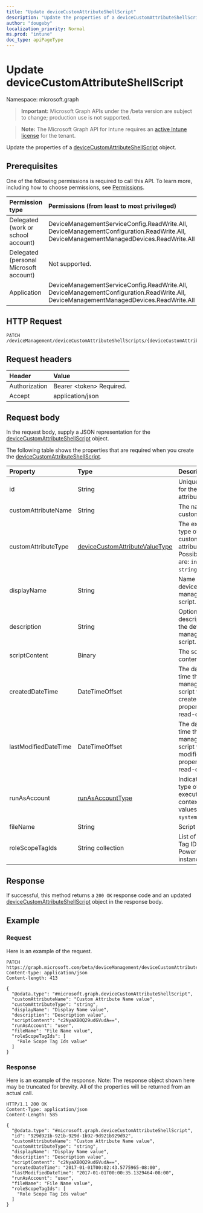 ```yaml
---
title: "Update deviceCustomAttributeShellScript"
description: "Update the properties of a deviceCustomAttributeShellScript object."
author: "dougeby"
localization_priority: Normal
ms.prod: "intune"
doc_type: apiPageType
---
```


# Update deviceCustomAttributeShellScript

Namespace: microsoft.graph

> **Important:** Microsoft Graph APIs under the /beta version are subject to change; production use is not supported.

> **Note:** The Microsoft Graph API for Intune requires an [active Intune license](https://go.microsoft.com/fwlink/?linkid=839381) for the tenant.

Update the properties of a [deviceCustomAttributeShellScript](../resources/intune-devices-devicecustomattributeshellscript.md) object.

## Prerequisites
One of the following permissions is required to call this API. To learn more, including how to choose permissions, see [Permissions](/graph/permissions-reference).

|Permission type|Permissions (from least to most privileged)|
|:---|:---|
|Delegated (work or school account)|DeviceManagementServiceConfig.ReadWrite.All, DeviceManagementConfiguration.ReadWrite.All, DeviceManagementManagedDevices.ReadWrite.All|
|Delegated (personal Microsoft account)|Not supported.|
|Application|DeviceManagementServiceConfig.ReadWrite.All, DeviceManagementConfiguration.ReadWrite.All, DeviceManagementManagedDevices.ReadWrite.All|

## HTTP Request
<!-- {
  "blockType": "ignored"
}
-->
``` http
PATCH /deviceManagement/deviceCustomAttributeShellScripts/{deviceCustomAttributeShellScriptId}
```

## Request headers
|Header|Value|
|:---|:---|
|Authorization|Bearer &lt;token&gt; Required.|
|Accept|application/json|

## Request body
In the request body, supply a JSON representation for the [deviceCustomAttributeShellScript](../resources/intune-devices-devicecustomattributeshellscript.md) object.

The following table shows the properties that are required when you create the [deviceCustomAttributeShellScript](../resources/intune-devices-devicecustomattributeshellscript.md).

|Property|Type|Description|
|:---|:---|:---|
|id|String|Unique Identifier for the custom attribute entity.|
|customAttributeName|String|The name of the custom attribute.|
|customAttributeType|[deviceCustomAttributeValueType](../resources/intune-devices-devicecustomattributevaluetype.md)|The expected type of the custom attribute's value. Possible values are: `integer`, `string`, `dateTime`.|
|displayName|String|Name of the device management script.|
|description|String|Optional description for the device management script.|
|scriptContent|Binary|The script content.|
|createdDateTime|DateTimeOffset|The date and time the device management script was created. This property is read-only.|
|lastModifiedDateTime|DateTimeOffset|The date and time the device management script was last modified. This property is read-only.|
|runAsAccount|[runAsAccountType](../resources/intune-shared-runasaccounttype.md)|Indicates the type of execution context. Possible values are: `system`, `user`.|
|fileName|String|Script file name.|
|roleScopeTagIds|String collection|List of Scope Tag IDs for this PowerShellScript instance.|



## Response
If successful, this method returns a `200 OK` response code and an updated [deviceCustomAttributeShellScript](../resources/intune-devices-devicecustomattributeshellscript.md) object in the response body.

## Example

### Request
Here is an example of the request.
``` http
PATCH https://graph.microsoft.com/beta/deviceManagement/deviceCustomAttributeShellScripts/{deviceCustomAttributeShellScriptId}
Content-type: application/json
Content-length: 413

{
  "@odata.type": "#microsoft.graph.deviceCustomAttributeShellScript",
  "customAttributeName": "Custom Attribute Name value",
  "customAttributeType": "string",
  "displayName": "Display Name value",
  "description": "Description value",
  "scriptContent": "c2NyaXB0Q29udGVudA==",
  "runAsAccount": "user",
  "fileName": "File Name value",
  "roleScopeTagIds": [
    "Role Scope Tag Ids value"
  ]
}
```

### Response
Here is an example of the response. Note: The response object shown here may be truncated for brevity. All of the properties will be returned from an actual call.
``` http
HTTP/1.1 200 OK
Content-Type: application/json
Content-Length: 585

{
  "@odata.type": "#microsoft.graph.deviceCustomAttributeShellScript",
  "id": "929d921b-921b-929d-1b92-9d921b929d92",
  "customAttributeName": "Custom Attribute Name value",
  "customAttributeType": "string",
  "displayName": "Display Name value",
  "description": "Description value",
  "scriptContent": "c2NyaXB0Q29udGVudA==",
  "createdDateTime": "2017-01-01T00:02:43.5775965-08:00",
  "lastModifiedDateTime": "2017-01-01T00:00:35.1329464-08:00",
  "runAsAccount": "user",
  "fileName": "File Name value",
  "roleScopeTagIds": [
    "Role Scope Tag Ids value"
  ]
}
```





